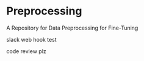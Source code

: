 # Preprocessing
A Repository for Data Preprocessing for Fine-Tuning

slack web hook test


code review plz
